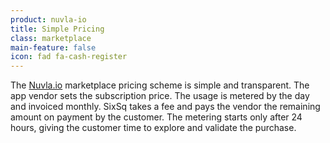 ```yaml
---
product: nuvla-io
title: Simple Pricing
class: marketplace
main-feature: false
icon: fad fa-cash-register
---
```


The [Nuvla.io](/) marketplace pricing scheme is simple and transparent. The app vendor sets the subscription price. The usage is metered by the day and invoiced monthly. SixSq takes a fee and pays the vendor the remaining amount on payment by the customer. The metering starts only after 24 hours, giving the customer time to explore and validate the purchase.
